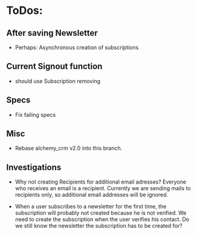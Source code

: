 # ToDos:

## After saving Newsletter

* Perhaps: Asynchronous creation of subscriptions

## Current Signout function

* should use Subscription removing

## Specs

* Fix failing specs

## Misc

* Rebase alchemy_crm v2.0 into this branch.

## Investigations

* Why not creating Recipients for additional email adresses? Everyone who receives an email is a recipient. Currently we are sending mails to recipients only, so additional email addresses will be ignored.

* When a user subscribes to a newsletter for the first time, the subscription will probably not created because he is not verified. We need to create the subscription when the user verifies his contact. Do we still know the newsletter the subscription has to be created for?
